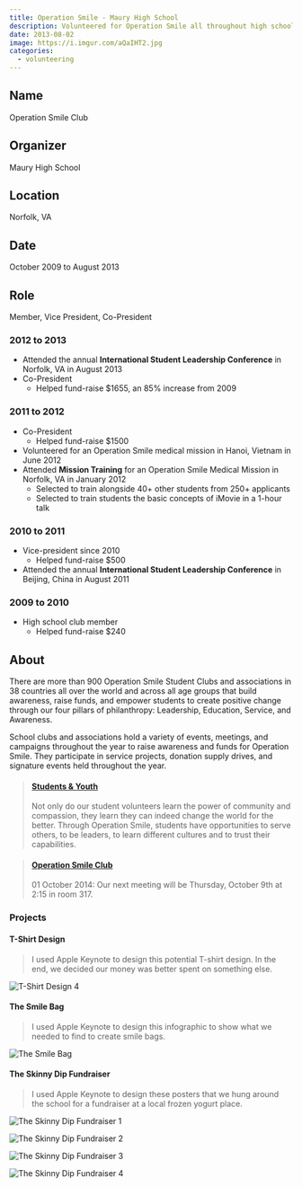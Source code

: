 ```yaml
---
title: Operation Smile - Maury High School
description: Volunteered for Operation Smile all throughout high school.
date: 2013-08-02
image: https://i.imgur.com/aQaIHT2.jpg
categories:
  - volunteering
---
```


## Name

Operation Smile Club

## Organizer

Maury High School

## Location

Norfolk, VA

## Date

October 2009 to August 2013

## Role

Member, Vice President, Co-President

### 2012 to 2013

- Attended the annual **International Student Leadership Conference** in Norfolk, VA in August 2013
- Co-President
  - Helped fund-raise $1655, an 85% increase from 2009

### 2011 to 2012

- Co-President
  - Helped fund-raise $1500
- Volunteered for an Operation Smile medical mission in Hanoi, Vietnam in June 2012
- Attended **Mission Training** for an Operation Smile Medical Mission in Norfolk, VA in January 2012
  - Selected to train alongside 40+ other students from 250+ applicants
  - Selected to train students the basic concepts of iMovie in a 1-hour talk

### 2010 to 2011

- Vice-president since 2010
  - Helped fund-raise $500
- Attended the annual **International Student Leadership Conference** in Beijing, China in August 2011

### 2009 to 2010

- High school club member
  - Helped fund-raise $240

## About

There are more than 900 Operation Smile Student Clubs and associations in 38 countries all over the world and across all age groups that build awareness, raise funds, and empower students to create positive change through our four pillars of philanthropy: Leadership, Education, Service, and Awareness.

School clubs and associations hold a variety of events, meetings, and campaigns throughout the year to raise awareness and funds for Operation Smile. They participate in service projects, donation supply drives, and signature events held throughout the year.

<blockquote class="embedly-card"><h4><a href="https://www.operationsmile.org/act-now/student-youth">Students & Youth</a></h4><p>Not only do our student volunteers learn the power of community and compassion, they learn they can indeed change the world for the better. Through Operation Smile, students have opportunities to serve others, to be leaders, to learn different cultures and to trust their capabilities.</p></blockquote>
<script async src="//cdn.embedly.com/widgets/platform.js" charset="UTF-8"></script>

<blockquote class="embedly-card"><h4><a href="https://biogirl757.weebly.com/operation-smile-club.html">Operation Smile Club</a></h4><p>01 October 2014: Our next meeting will be Thursday, October 9th at 2:15 in room 317.</p></blockquote>

### Projects

#### T-Shirt Design

> I used Apple Keynote to design this potential T-shirt design. In the end, we decided our money was better spent on something else.

![T-Shirt Design 4](https://i.imgur.com/coRiWRv.jpg)

#### The Smile Bag

> I used Apple Keynote to design this infographic to show what we needed to find to create smile bags.

![The Smile Bag](https://i.imgur.com/uSCSEN0.jpg)

#### The Skinny Dip Fundraiser

> I used Apple Keynote to design these posters that we hung around the school for a fundraiser at a local frozen yogurt place.

![The Skinny Dip Fundraiser 1](https://i.imgur.com/6lPkXQl.jpg)

![The Skinny Dip Fundraiser 2](https://i.imgur.com/Uxieh9Z.jpg)

![The Skinny Dip Fundraiser 3](https://i.imgur.com/JIqufJS.jpg)

![The Skinny Dip Fundraiser 4](https://i.imgur.com/V4TWUeD.jpg)
